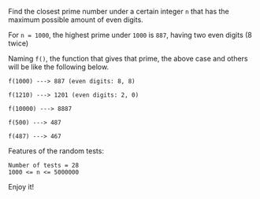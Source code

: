 Find the closest prime number under a certain integer `n` that has the maximum possible amount of even digits.

For `n = 1000`, the highest prime under `1000` is `887`, having two even digits (8 twice)

Naming `f()`, the function that gives that prime, the above case and others will be like the following below.
```
f(1000) ---> 887 (even digits: 8, 8)

f(1210) ---> 1201 (even digits: 2, 0)

f(10000) ---> 8887

f(500) ---> 487

f(487) ---> 467
```

Features of the random tests:
```
Number of tests = 28
1000 <= n <= 5000000
```

Enjoy it!